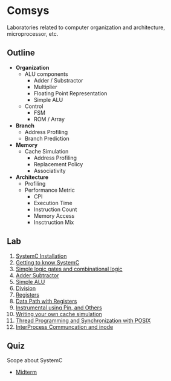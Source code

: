 # Comsys
Laboratories related to computer organization and architecture, microprocessor, etc.

Outline
-------
- __Organization__
	- ALU components
		- Adder / Substractor
		- Multiplier
		- Floating Point Representation
		- Simple ALU
	- Control
		- FSM
		- ROM / Array
- __Branch__
	- Address Profiling
	- Branch Prediction
- __Memory__
	- Cache Simulation
		- Address Profiling
		- Replacement Policy
		- Associativity
- __Architecture__
	- Profiling
	- Performance Metric
		- CPI
		- Execution Time
		- Instruction Count
		- Memory Access
		- Insctruction Mix

Lab
---
1. [SystemC Installation](https://github.com/SzNeUrTo/Comsys/tree/master/lab01/prepare)
2. [Getting to know SystemC](https://github.com/SzNeUrTo/Comsys/tree/master/lab02/multifiles)
3. [Simple logic gates and combinational logic](https://github.com/SzNeUrTo/Comsys/tree/master/lab03/logic-gates)
4. [Adder Subtractor](https://github.com/SzNeUrTo/Comsys/tree/master/lab04/fulladder)
5. [Simple ALU](https://github.com/SzNeUrTo/Comsys/tree/master/lab05/multiplier)
6. [Division](https://github.com/SzNeUrTo/Comsys/tree/master/lab06/divider)
7. [Registers](https://github.com/SzNeUrTo/Comsys/tree/master/lab07/registers)
8. [Data Path with Registers](https://github.com/SzNeUrTo/Comsys/tree/master/lab08/datapath)
9. [Instrumental using Pin, and Others](https://github.com/SzNeUrTo/Comsys/tree/master/lab09)
10. [Writing your own cache simulation](https://github.com/SzNeUrTo/Comsys/tree/master/lab10)
11. [Thread Programming and Synchronization with POSIX](https://github.com/SzNeUrTo/Comsys/tree/master/lab11)
12. [InterProcess Communcation and inode](https://github.com/SzNeUrTo/Comsys/tree/master/lab12)

Quiz
----
Scope about SystemC
- [Midterm](https://github.com/SzNeUrTo/Comsys/tree/master/quiz)
